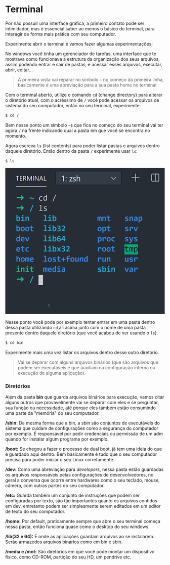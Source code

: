 # Terminal

Por não possuir uma interface gráfica, a primeiro contato pode ser intimidador, mas é essencial saber ao menos o básico do terminal, para interagir de forma mais prática com seu computador.

<!-- (imagem ou logo do terminal?) -->

Experimente abrir o terminal e vamos fazer algumas experimentações; 

No windows você tinha um gerenciador de tarefas, uma interface que te mostrava como funcionava a estrutura da organização dos seus arquivos, assim podendo entrar e sair de pastas, e acessar esses arquivos, executar, abrir, editar...

> A primeira vista vai reparar no símbolo `~` no começo da primeira linha, basicamente é uma abreviação para a sua pasta home no terminal.

Com o terminal aberto, utilize o comando `cd` (change directory) para alterar o diretório atual, com o acréssimo de `/` você pode acessar os arquivos de sistema do seu computador, então no seu terminal, experimente: 

```bash
$ cd /
```
Bem nesse ponto um símbolo `~$` que fica no começo do seu terminal vai ter agora `/` na frente indicando qual a pasta em que você se encontra no momento.

Agora escreva `ls` (list contents) para poder listar pastas e arquivos dentro daquele diretório. Então dentro da pasta `/` experimente usar `ls`:

```bash
$ ls
```

![terminal_ls](../Imagens/terminal_ls.png)

Nesse ponto você pode por exemplo tentar entrar em uma pasta dentro dessa pasta utilizando `cd` ali acima junto com o nome de uma pasta presente dentro daquele diretório (que você acabou de ver usando o `ls`).

```bash
$ cd bin
```

Experimente mais uma vez listar os arquivos dentro desse outro diretório.

> Vai se deparar com alguns arquivos binários (que são arquivos que podem ser executáveis e que auxiliam na configuração interna ou execução de alguma aplicação).

<!-- Não sei se deveria colocar um capítulo separado para diretórios, e falar mais de outros comandos no terminal -->

### Diretórios

Além da pasta **bin** que guarda arquivos binários para execução, vamos citar alguns outros que provavelmente vai se deparar com eles e se perguntar, sua função ou necessidade, até porque eles também estão consumindo uma parte da "memória" do seu computador.

**/sbin:** Da mesma forma que a bin, a sbin são conjuntos de executáveis do sistema que cuidam de configurações como a segurança do computador por exemplo. É responsável por pedir credenciais ou permissão de um adm quando for instalar algum programa por exemplo.

**/boot:** Se chegou a fazer o processo de dual boot, já tem uma ideia do que é guardado aqui dentro. Bem basicamente é tudo que o seu computador precisa para poder iniciar o seu Linux corretamente.

**/dev:** Como uma abreviação para *developers*, nessa pasta estão guardadas os arquivos responsáveis pelas configurações de desenvolvedores, no geral a conversa que ocorre entre hardwares como o seu teclado, mouse, câmera, com outras partes do seu computador.

**/etc:** Guarda também um conjunto de instruções que podem ser configuradas por texto, são tão importantes quanto os arquivos contidos em dev, entretanto podem ser simplesmente serem editados em um editor de texto do seu computador.
<!-- talvez falar melhot ou um pouco mais -->

**/home:** Por default, praticamente sempre que abre o seu terminal começa nessa pasta, então funciona quase como o desktop do seu windows.

**/lib(32 e 64):** É onde as aplicações guardam arquivos ao se instalarem. Serão armazedos arquivos binários como em bin e sbin.

**/media e /mnt:** São diretórios em que você pode montar um dispositivo físico, como CD-ROM, partição do seu HD, um pendrive etc.
